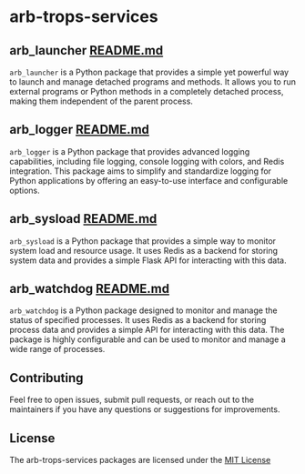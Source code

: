 # arb-trops-services

## arb_launcher [README.md](packages/arb_launcher/README.md)

`arb_launcher` is a Python package that provides a simple yet powerful way to launch and manage detached programs and methods. It allows you to run external programs or Python methods in a completely detached process, making them independent of the parent process.

## arb_logger [README.md](packages/arb_logger/README.md)

`arb_logger` is a Python package that provides advanced logging capabilities, including file logging, console logging with colors, and Redis integration. This package aims to simplify and standardize logging for Python applications by offering an easy-to-use interface and configurable options.

## arb_sysload [README.md](packages/arb_sysload/README.md)

`arb_sysload` is a Python package that provides a simple way to monitor system load and resource usage. It uses Redis as a backend for storing system data and provides a simple Flask API for interacting with this data.

## arb_watchdog [README.md](packages/arb_watchdog/README.md)

`arb_watchdog` is a Python package designed to monitor and manage the status of specified processes. It uses Redis as a backend for storing process data and provides a simple API for interacting with this data. The package is highly configurable and can be used to monitor and manage a wide range of processes.

## Contributing

Feel free to open issues, submit pull requests, or reach out to the maintainers if you have any questions or suggestions for improvements.

## License

The arb-trops-services packages are licensed under the [MIT License](LICENSE.md)
